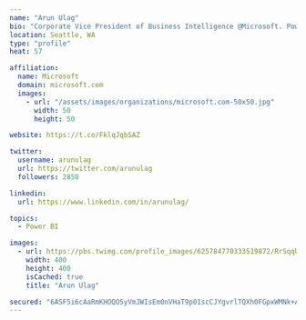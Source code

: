 ```yaml
---
name: "Arun Ulag"
bio: "Corporate Vice President of Business Intelligence @Microsoft. Power BI, Azure Analysis Services, SQL Server Analysis Services, SQL Server Reporting Services"
location: Seattle, WA
type: "profile"
heat: 57

affiliation:
  name: Microsoft
  domain: microsoft.com
  images:
    - url: "/assets/images/organizations/microsoft.com-50x50.jpg"
      width: 50
      height: 50

website: https://t.co/FklqJqbSAZ

twitter:
  username: arunulag
  url: https://twitter.com/arunulag
  followers: 2850

linkedin:
  url: https://www.linkedin.com/in/arunulag/

topics:
  - Power BI

images:
  - url: https://pbs.twimg.com/profile_images/625784770333519872/RrSqqUEZ_400x400.jpg
    width: 400
    height: 400
    isCached: true
    title: "Arun Ulag"

secured: "6ASF5i6cAaRmKHOQO5yVmJWIsEm0nVHaT9p01scCJYgvrlTQXh0FGpxWMNk+ARlt4Qw+78N2IVQ7jkDhyx1XH0b5w+1qrrgqBgwncAFef0vS3O1dNUrerb9Cxy18hRm0CxKXHI+f/B6Wg79MKva2B6X/fGMSIcMo1mPgAOisFAGAUmY+P+6MWYEVLQzKw1t5ZVqP9JQrW/ioVIKVpUU14aBYzrLwgiI8A3UYe1caQaKcUKClNv/Quqg1Gl3IGtsKTcMXEzf4fP/1V6FAh2/iQ3JdbVjwPietO6rhDU3zJ26VXh6Dt3xf/8JVBhfIuuxio6YqGAwC8kMxqH1Ir7ctD8Q6rX7lyqD3Yo94cswdpOT+LdSAqvZXWor3Pd6BXr5+22LxoUWqxRD+x0I4vSdYJAIkDmjCDjiQ8qLPST5/2Zs=;n79fhFd4zvXpSgH+xSUvPw=="
---
```


